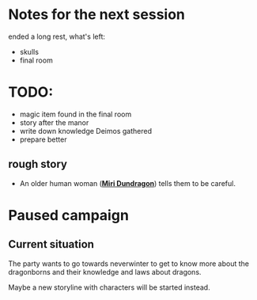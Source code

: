 # Notes for the next session
ended a long rest, what's left:
- skulls
- final room

# TODO:
* magic item found in the final room
* story after the manor
* write down knowledge Deimos gathered
* prepare better




## rough story
* An older human woman (**[Miri Dundragon](Characters/NPCs/metalics/Miri%20Dundragon)**) tells them to be careful.

<!--  -->
# Paused campaign
## Current situation
The party wants to go towards neverwinter to get to know more about the dragonborns and their knowledge and laws about dragons.

Maybe a new storyline with characters will be started instead.

